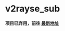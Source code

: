 # v2rayse_sub





**项目已弃用，前往 [最新地址]()**


<!--

hoho: 最新地址藏在这里：
https://gitlab.com/wybgit/surge_conf

-->